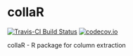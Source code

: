 # collaR
[![Travis-CI Build Status](https://travis-ci.org/doug-friedman/collaR.svg?branch=master)](https://travis-ci.org/doug-friedman/collaR)
[![codecov.io](http://codecov.io/github/doug-friedman/collaR/coverage.svg?branch=master)](http://codecov.io/github/doug-friedman/collaR?branch=master)


collaR - R package for column extraction